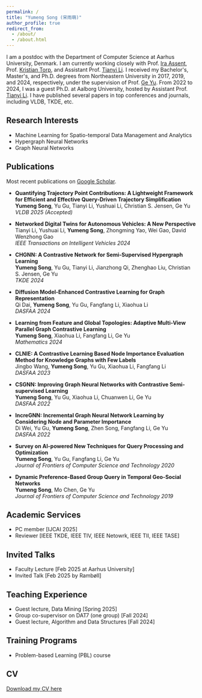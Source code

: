 ```yaml
---
permalink: /
title: "Yumeng Song (宋雨萌)"
author_profile: true
redirect_from: 
  - /about/
  - /about.html
---
```



   I am a postdoc with the Department of Computer Science at Aarhus University, Denmark.  I am currently working closely with Prof. [Ira Assent](https://pure.au.dk/portal/en/persons/ira%40cs.au.dk/?sort=forfatter&visalle=), Prof. [Kristian Torp](https://vbn.aau.dk/da/persons/torp), and Assistant Prof. [Tianyi Li](http://tianyili.site/). I received my Bachelor's, Master's, and Ph.D. degrees from Northeastern University in 2017, 2019, and 2024, respectively, under the supervision of Prof. [Ge Yu](http://faculty.neu.edu.cn/yuge/zh_CN/). From 2022 to 2024, I was a guest Ph.D. at Aalborg University, hosted by Assistant Prof. [Tianyi Li](http://tianyili.site/).  I have published several papers in top conferences and journals, including VLDB, TKDE, etc.



## Research Interests


  * Machine Learning for Spatio-temporal Data Management and Analytics
  * Hypergraph Neural Networks
  * Graph Neural Networks

## Publications

Most recent publications on [Google Scholar](https://scholar.google.com/citations?user=4d_LdhQAAAAJ&hl=en).

- **Quantifying Trajectory Point Contributions: A Lightweight Framework for Efficient and Effective Query-Driven Trajectory Simplification**  
  **Yumeng Song**, Yu Gu, Tianyi Li, Yushuai Li, Christian S. Jensen, Ge Yu  
  *VLDB 2025 (Accepted)*

- **Networked Digital Twins for Autonomous Vehicles: A New Perspective**  
  Tianyi Li, Yushuai Li, **Yumeng Song**, Zhongming Yao, Wei Gao, David Wenzhong Gao  
  *IEEE Transactions on Intelligent Vehicles 2024*

- **CHGNN: A Contrastive Network for Semi-Supervised Hypergraph Learning**  
  **Yumeng Song**, Yu Gu, Tianyi Li, Jianzhong Qi, Zhenghao Liu, Christian S. Jensen, Ge Yu  
  *TKDE 2024*

- **Diffusion Model-Enhanced Contrastive Learning for Graph Representation**  
  Qi Dai, **Yumeng Song**, Yu Gu, Fangfang Li, Xiaohua Li  
  *DASFAA 2024*

- **Learning from Feature and Global Topologies: Adaptive Multi-View Parallel Graph Contrastive Learning**  
  **Yumeng Song**, Xiaohua Li, Fangfang Li, Ge Yu  
  *Mathematics 2024*

- **CLNIE: A Contrastive Learning Based Node Importance Evaluation Method for Knowledge Graphs with Few Labels**  
  Jingbo Wang, **Yumeng Song**, Yu Gu, Xiaohua Li, Fangfang Li  
  *DASFAA 2023*

- **CSGNN: Improving Graph Neural Networks with Contrastive Semi-supervised Learning**  
  **Yumeng Song**, Yu Gu, Xiaohua Li, Chuanwen Li, Ge Yu  
  *DASFAA 2022*

- **IncreGNN: Incremental Graph Neural Network Learning by Considering Node and Parameter Importance**  
  Di Wei, Yu Gu, **Yumeng Song**, Zhen Song, Fangfang Li, Ge Yu  
  *DASFAA 2022*

- **Survey on AI-powered New Techniques for Query Processing and Optimization**  
  **Yumeng Song**, Yu Gu, Fangfang Li, Ge Yu  
  *Journal of Frontiers of Computer Science and Technology 2020*

- **Dynamic Preference-Based Group Query in Temporal Geo-Social Networks**  
  **Yumeng Song**, Mo Chen, Ge Yu  
  *Journal of Frontiers of Computer Science and Technology 2019*

## Academic Services 

* PC member  \[IJCAI 2025\]
* Reviewer \[IEEE TKDE, IEEE TIV, IEEE Netowrk, IEEE TII, IEEE TASE\]

## Invited Talks 

* Faculty Lecture \[Feb 2025 at Aarhus University\]
* Invited Talk \[Feb 2025 by Rambøll\]

## Teaching Experience
* Guest lecture, Data Mining \[Spring 2025\]
* Group co-supervisor on DAT7 (one group)  \[Fall 2024\]
* Guest lecture, Algorithm and Data Structures \[Fall 2024\]


## Training Programs

*  Problem-based Learning (PBL) course


## CV
<a href="files/CV.pdf">Download my CV here</a>

